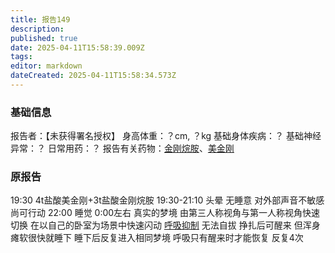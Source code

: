 ```yaml
---
title: 报告149
description: 
published: true
date: 2025-04-11T15:58:39.009Z
tags: 
editor: markdown
dateCreated: 2025-04-11T15:58:34.573Z
---
```


### 基础信息
报告者：【未获得署名授权】
身高体重：？cm, ？kg
基础身体疾病：？
基础神经异常：？
日常用药：？
报告有关药物：[金刚烷胺](/drug/ATD)、[美金刚](/drug/MMT)

### 原报告
19:30 4t盐酸美金刚+3t盐酸金刚烷胺
19:30-21:10 头晕 无睡意 对外部声音不敏感 尚可行动
22:00 睡觉
0:00左右 真实的梦境 由第三人称视角与第一人称视角快速切换 在以自己的卧室为场景中快速闪动 [呼吸抑制](/drug_effect/呼吸抑制) 无法自拔
挣扎后可醒来 但浑身瘫软很快就睡下 睡下后反复进入相同梦境 呼吸只有醒来时才能恢复 反复4次